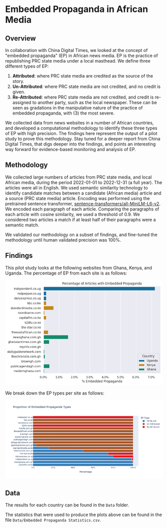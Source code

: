 # Embedded Propaganda in African Media

## Overview

In collaboration with China Digital Times, we looked at the concept of "embedded propaganda" (EP) in African news media.
EP is the practice of republishing PRC state media under a local masthead.
We define three different types of EP:
1. **Attributed**: where PRC state media are credited as the source of the story.
2. **Un-Attributed**: where PRC state media are not credited, and no credit is given.
3. **Re-Attributed**: where PRC state media are not credited, and credit is re-assigned to another party, such as the local newspaper.
These can be seen as gradations in the manipulative nature of the practice of embedded propaganda, with (3) the most severe.

We collected data from news websites in a number of African countries, and developed a computational methodology to identify these three types of EP with high precision.
The findings here represent the output of a pilot study to prove this methodology.
Stay tuned for a deeper report from China Digital Times, that digs deeper into the findings, and points an interesting way forward for evidence-based monitoring and analysis of EP.

## Methodology

We collected large numbers of articles from PRC state media, and local African media, during the period 2022-01-01 to 2022-12-31 (a full year).
The articles were all in English.
We used semantic similarity technology to identify candidate matches between a candidate (African media) article and a source (PRC state media) article.
Encoding was performed using the pretrained sentence transformer, [sentence-transformers/all-MiniLM-L6-v2](https://huggingface.co/sentence-transformers/all-MiniLM-L6-v2).
We encoded each paragraph of each article.
Comparing the paragraphs of each article with cosine similarity, we used a threshold of 0.9.
We considered two articles a match if at least half of their paragraphs were a semantic match.

We validated our methodology on a subset of findings, and fine-tuned the methodology until human validated precision was 100%.

## Findings

This pilot study looks at the following websites from Ghana, Kenya, and Uganda.
The percentage of EP from each site is as follows:

![Percentage of Embedded Propaganda](https://github.com/doublethinklab/embedded-propaganda-africa/blob/main/Figures/percent_ep.png?raw=true)

We break down the EP types per site as follows:

![Percentage of Embedded Propaganda Types](https://github.com/doublethinklab/embedded-propaganda-africa/blob/main/Figures/ep_types.png?raw=true)

## Data

The results for each country can be found in the `Data` folder.

The statistics that were used to produce the plots above can be found in 
the file `Data/Embedded Propaganda Statistics.csv`.
